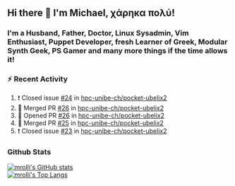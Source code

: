 ## Hi there 👋 I'm Michael, χάρηκα πολύ!

<!--
**mrolli/mrolli** is a ✨ _special_ ✨ repository because its `README.md` (this file) appears on your GitHub profile.

Here are some ideas to get you started:

- 🔭 I’m currently working on ...
- 🌱 I’m currently learning ...
- 👯 I’m looking to collaborate on ...
- 🤔 I’m looking for help with ...
- 💬 Ask me about ...
- 📫 How to reach me: ...
- 😄 Pronouns: ...
- ⚡ Fun fact: ...
-->

### I'm a Husband, Father, Doctor, Linux Sysadmin, Vim Enthusiast, Puppet Developer, fresh Learner of Greek, Modular Synth Geek, PS Gamer and many more things if the time allows it!

### :zap: Recent Activity

<!--START_SECTION:activity-->
1. ❗️ Closed issue [#24](https://github.com/hpc-unibe-ch/pocket-ubelix2/issues/24) in [hpc-unibe-ch/pocket-ubelix2](https://github.com/hpc-unibe-ch/pocket-ubelix2)
2. 🎉 Merged PR [#26](https://github.com/hpc-unibe-ch/pocket-ubelix2/pull/26) in [hpc-unibe-ch/pocket-ubelix2](https://github.com/hpc-unibe-ch/pocket-ubelix2)
3. 💪 Opened PR [#26](https://github.com/hpc-unibe-ch/pocket-ubelix2/pull/26) in [hpc-unibe-ch/pocket-ubelix2](https://github.com/hpc-unibe-ch/pocket-ubelix2)
4. 🎉 Merged PR [#25](https://github.com/hpc-unibe-ch/pocket-ubelix2/pull/25) in [hpc-unibe-ch/pocket-ubelix2](https://github.com/hpc-unibe-ch/pocket-ubelix2)
5. ❗️ Closed issue [#23](https://github.com/hpc-unibe-ch/pocket-ubelix2/issues/23) in [hpc-unibe-ch/pocket-ubelix2](https://github.com/hpc-unibe-ch/pocket-ubelix2)
<!--END_SECTION:activity-->

### Github Stats
[![mrolli's GitHub stats](https://github-readme-stats.vercel.app/api?username=mrolli&count_private=true&show_icons=true&theme=onedark)](https://github.com/anuraghazra/github-readme-stats)  
[![mrolli's Top Langs](https://github-readme-stats.vercel.app/api/top-langs/?username=mrolli&count_private=true&theme=onedark&hide=c%2B%2B,c,html,cmake,makefile&layout=compact)](https://github.com/anuraghazra/github-readme-stats)
